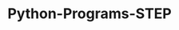# Python-Programs-STEP
       
  
                
                        
                        
                                  
            
      
 
 
